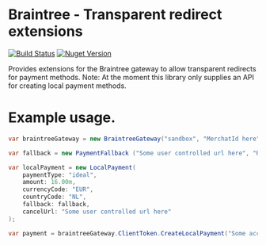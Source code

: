 # Braintree - Transparent redirect extensions
[![Build Status](https://dev.azure.com/Dm430/Braintree%20-%20Redirect%20extensions/_apis/build/status/dm430.Braintree-Redirect-extensions?branchName=master)](https://dev.azure.com/Dm430/Braintree%20-%20Redirect%20extensions/_build/latest?definitionId=3&branchName=master) [![Nuget Version](https://img.shields.io/nuget/v/BraintreeRedirectExtensions)](https://www.nuget.org/packages/BraintreeRedirectExtensions/)

Provides extensions for the Braintree gateway to allow transparent redirects for payment methods. 
Note: At the moment this library only supplies an API for creating local payment methods.

# Example usage.

```C#
var braintreeGateway = new BraintreeGateway("sandbox", "MerchatId here", "Public key here", "Private key here");

var fallback = new PaymentFallback ("Some user controlled url here", "Return to checkout")

var localPayment = new LocalPayment(
    paymentType: "ideal",
    amount: 16.00m,
    currencyCode: "EUR",
    countryCode: "NL",
    fallback: fallback,
    cancelUrl: "Some user controlled url here"
);

var payment = braintreeGateway.ClientToken.CreateLocalPayment("Some account id here", localPayment);
```
